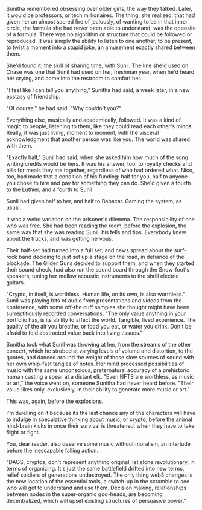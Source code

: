 Sunitha remembered obsessing over older girls, the way they talked. Later, it would be professors, or tech millionaires. The thing, she realized, that had given her an almost sacred fire of jealously, of wanting to be in that inner circle, the formula she had never been able to understand, was the opposite of a formula. There was no algorithm or structure that could be followed or reproduced. It was simply the ability to listen to one another, to be present, to twist a moment into a stupid joke, an amusement exactly shared between them.

She'd found it, the skill of sharing time, with Sunil. The line she'd used on Chase was one that Sunil had used on her, freshman year, when he'd heard her crying, and come into the restroom to comfort her.

"I feel like I can tell you anything," Sunitha had said, a week later, in a new ecstasy of friendship.

"Of course," he had said. "Why couldn't you?"

Everything else, musically and academically, followed. It was a kind of magic to people, listening to them, like they could read each other's minds. Really, it was just living, moment to moment, with the visceral acknowledgment that another person was like you. The world was shared with them.

"Exactly half," Sunil had said, when she asked him how much of the song writing credits would be hers. It was his answer, too, to royalty checks and bills for meals they ate together, regardless of who had ordered what. Nico, too, had made that a condition of his funding: half for you, half to anyone you chose to hire and pay for something they can do. She'd given a fourth to the Luthier, and a fourth to Sunil.

Sunil had given half to her, and half to Babacar. Gaming the system, as usual.

It was a weird variation on the prisoner's dilemma. The responsibility of one who was free. She had been reading the room, before the explosion, the same way that she was reading Sunil, his tells and tips. Everybody knew about the trucks, and was getting nervous.

Their half-set had turned into a full set, and news spread about the surf-rock band deciding to just set up a stage on the road, in defiance of the blockade. The Glider Guns decided to support them, and when they started their sound check, had also run the sound board through the Snow-foot's speakers, tuning her mellow acoustic instruments to the shrill electric guitars.

"Crypto, in itself, is worthless. Human life, on its own, is also worthless." Sunil was playing bits of audio from presentations and videos from the conference, with some off-the cuff samples she thought might have been surreptitiously recorded conversations. "The only value anything in your portfolio has, is its ability to affect the world. Tangible, lived experience. The quality of the air you breathe, or food you eat, or water you drink. Don't be afraid to fold abstracted value back into living tissues."

Sunitha took what Sunil was throwing at her, from the streams of the other concert, which he strobed at varying levels of volume and distortion, to the quotes, and danced around the weight of those slow sources of sound with her own whip-fast tangles of notes. Her mind processed possibilities of music with the same unconscious, preternatural accuracy of a prehistoric human casting a spear at a distant elk. "Even NFTS are worthless, as music or art," the voice went on, someone Sunitha had never heard before. "Their value likes only, exclusively, in their ability to generate more music or art."

This was, again, before the explosions.

I'm dwelling on it because its the last chance any of the characters will have to indulge in speculative thinking about music, or crypto, before the animal hind-brain kicks in once their survival is threatened, when they have to take flight or fight.

You, dear reader, also deserve some music without moralism, an interlude before the inescapable falling action.

"DAOS, cryptos, don't represent anything original, let alone revolutionary, in terms of organizing. It's just the same battlefield drifted into new terms, relief soldiers of generations undestroyed. The only thing web3 changes is the new location of the essential tools, a switch-up in the scramble to see who will get to understand and use them. Decision making, relationships between nodes in the super-organic god-heads, are becoming decentralized, which will upset existing structures of persuasive power."
